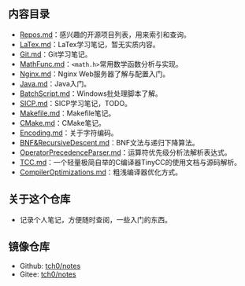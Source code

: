 ## 内容目录

- [Repos.md](Repos.md)：感兴趣的开源项目列表，用来索引和查询。
- [LaTex.md](LaTeX.md)：LaTex学习笔记，暂无实质内容。
- [Git.md](Git.md)：Git学习笔记。
- [MathFunc.md](MathFunc.md)：`<math.h>`常用数学函数分析与实现。
- [Nginx.md](Nginx.md)：Nginx Web服务器了解与配置入门。
- [Java.md](Java.md)：Java入门。
- [BatchScript.md](BatchScript.md)：Windows批处理脚本了解。
- [SICP.md](SICP.md)：SICP学习笔记，TODO。
- [Makefile.md](Makefile.md)：Makefile笔记。
- [CMake.md](CMake.md)：CMake笔记。
- [Encoding.md](Encoding.md)：关于字符编码。
- [BNF&RecursiveDescent.md](BNF&RecursiveDescent.md)：BNF文法与递归下降算法。
- [OperatorPrecedenceParser.md](OperatorPrecedenceParser.md)：运算符优先级分析法解析表达式。
- [TCC.md](TCC.md)：一个轻量极简自举的C编译器TinyCC的使用文档与源码解析。
- [CompilerOptimizations.md](CompilerOptimizations.md)：粗浅编译器优化方式。

## 关于这个仓库

- 记录个人笔记，方便随时查阅，一些入门的东西。


## 镜像仓库

- Github: [tch0/notes](https://github.com/tch0/notes)
- Gitee: [tch0/notes](https://gitee.com/tch0/notes)
